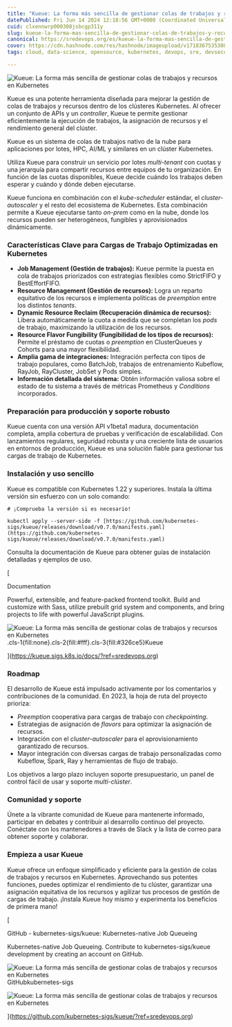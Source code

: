 ```yaml
---
title: "Kueue: La forma más sencilla de gestionar colas de trabajos y recursos en Kubernetes"
datePublished: Fri Jun 14 2024 12:18:56 GMT+0000 (Coordinated Universal Time)
cuid: clxennwrp000308jsbcgp311y
slug: kueue-la-forma-mas-sencilla-de-gestionar-colas-de-trabajos-y-recursos-en-kubernetes-1
canonical: https://sredevops.org/es/kueue-la-forma-mas-sencilla-de-gestionar-colas-de-trabajos-y-recursos-en-kubernetes/
cover: https://cdn.hashnode.com/res/hashnode/imageupload/v1718367535308/a8153333-f09b-407a-9c2b-84d66760d097.svg
tags: cloud, data-science, opensource, kubernetes, devops, sre, devsecops, espanol, mlops

---
```


![Kueue: La forma más sencilla de gestionar colas de trabajos y recursos en Kubernetes](https://cdn.hashnode.com/res/hashnode/imageupload/v1718367533634/9c8084f0-9966-4e5c-b70b-29f62f4907e0.svg)

Kueue es una potente herramienta diseñada para mejorar la gestión de colas de trabajos y recursos dentro de los clústeres Kubernetes. Al ofrecer un conjunto de APIs y un _controller_, Kueue te permite gestionar eficientemente la ejecución de trabajos, la asignación de recursos y el rendimiento general del clúster.

Kueue es un sistema de colas de trabajos nativo de la nube para aplicaciones por lotes, HPC, AI/ML y similares en un clúster Kubernetes.

Utiliza Kueue para construir un servicio por lotes _multi-tenant_ con cuotas y una jerarquía para compartir recursos entre equipos de tu organización. En función de las cuotas disponibles, Kueue decide cuándo los trabajos deben esperar y cuándo y dónde deben ejecutarse.

Kueue funciona en combinación con el _kube-scheduler_ estándar, el _cluster-autoscaler_ y el resto del ecosistema de Kubernetes. Esta combinación permite a Kueue ejecutarse tanto _on-prem_ como en la nube, donde los recursos pueden ser heterogéneos, fungibles y aprovisionados dinámicamente.

### Características Clave para Cargas de Trabajo Optimizadas en Kubernetes

*   **Job Management (Gestión de trabajos):** Kueue permite la puesta en cola de trabajos priorizados con estrategias flexibles como StrictFIFO y BestEffortFIFO.
*   **Resource Management (Gestión de recursos):** Logra un reparto equitativo de los recursos e implementa políticas de _preemption_ entre los distintos _tenants_.
*   **Dynamic Resource Reclaim (Recuperación dinámica de recursos):** Libera automáticamente la cuota a medida que se completan los _pods_ de trabajo, maximizando la utilización de los recursos.
*   **Resource Flavor Fungibility (Fungibilidad de los tipos de recursos):** Permite el préstamo de cuotas o _preemption_ en ClusterQueues y Cohorts para una mayor flexibilidad.
*   **Amplia gama de integraciones:** Integración perfecta con tipos de trabajo populares, como BatchJob, trabajos de entrenamiento Kubeflow, RayJob, RayCluster, JobSet y Pods simples.
*   **Información detallada del sistema:** Obtén información valiosa sobre el estado de tu sistema a través de métricas Prometheus y _Conditions_ incorporados.

### Preparación para producción y soporte robusto

Kueue cuenta con una versión API v1beta1 madura, documentación completa, amplia cobertura de pruebas y verificación de escalabilidad. Con lanzamientos regulares, seguridad robusta y una creciente lista de usuarios en entornos de producción, Kueue es una solución fiable para gestionar tus cargas de trabajo de Kubernetes.

### Instalación y uso sencillo

Kueue es compatible con Kubernetes 1.22 y superiores. Instala la última versión sin esfuerzo con un solo comando:

    # ¡Comprueba la versión si es necesario!
    
    kubectl apply --server-side -f [https://github.com/kubernetes-sigs/kueue/releases/download/v0.7.0/manifests.yaml](https://github.com/kubernetes-sigs/kueue/releases/download/v0.7.0/manifests.yaml)
    

Consulta la documentación de Kueue para obtener guías de instalación detalladas y ejemplos de uso.

[

Documentation

Powerful, extensible, and feature-packed frontend toolkit. Build and customize with Sass, utilize prebuilt grid system and components, and bring projects to life with powerful JavaScript plugins.

![Kueue: La forma más sencilla de gestionar colas de trabajos y recursos en Kubernetes](https://cdn.hashnode.com/res/hashnode/imageupload/v1718367534102/fd2aee07-0c2e-48fa-bd7b-875867c1f59b.png).cls-1{fill:none}.cls-2{fill:#fff}.cls-3{fill:#326ce5}Kueue



](https://kueue.sigs.k8s.io/docs/?ref=sredevops.org)

### Roadmap

El desarrollo de Kueue está impulsado activamente por los comentarios y contribuciones de la comunidad. En 2023, la hoja de ruta del proyecto prioriza:

*   _Preemption_ cooperativa para cargas de trabajo con _checkpointing_.
*   Estrategias de asignación de _flavors_ para optimizar la asignación de recursos.
*   Integración con el _cluster-autoscaler_ para el aprovisionamiento garantizado de recursos.
*   Mayor integración con diversas cargas de trabajo personalizadas como Kubeflow, Spark, Ray y herramientas de flujo de trabajo.

Los objetivos a largo plazo incluyen soporte presupuestario, un panel de control fácil de usar y soporte _multi-clúster_.

### Comunidad y soporte

Únete a la vibrante comunidad de Kueue para mantenerte informado, participar en debates y contribuir al desarrollo continuo del proyecto. Conéctate con los mantenedores a través de Slack y la lista de correo para obtener soporte y colaborar.

### Empieza a usar Kueue

Kueue ofrece un enfoque simplificado y eficiente para la gestión de colas de trabajos y recursos en Kubernetes. Aprovechando sus potentes funciones, puedes optimizar el rendimiento de tu clúster, garantizar una asignación equitativa de los recursos y agilizar tus procesos de gestión de cargas de trabajo. ¡Instala Kueue hoy mismo y experimenta los beneficios de primera mano!

[

GitHub - kubernetes-sigs/kueue: Kubernetes-native Job Queueing

Kubernetes-native Job Queueing. Contribute to kubernetes-sigs/kueue development by creating an account on GitHub.

![Kueue: La forma más sencilla de gestionar colas de trabajos y recursos en Kubernetes](https://cdn.hashnode.com/res/hashnode/imageupload/v1718367534335/6e893783-cc18-4014-bb68-ef189e956bac.svg)GitHubkubernetes-sigs

![Kueue: La forma más sencilla de gestionar colas de trabajos y recursos en Kubernetes](https://cdn.hashnode.com/res/hashnode/imageupload/v1718367534460/49201f67-6daa-44f0-9025-ddec1a1fe393.png)

](https://github.com/kubernetes-sigs/kueue/?ref=sredevops.org)